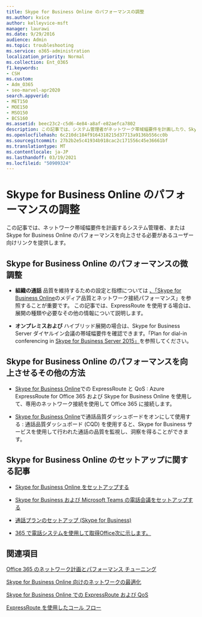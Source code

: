 ```yaml
---
title: Skype for Business Online のパフォーマンスの調整
ms.author: kvice
author: kelleyvice-msft
manager: laurawi
ms.date: 9/29/2016
audience: Admin
ms.topic: troubleshooting
ms.service: o365-administration
localization_priority: Normal
ms.collection: Ent_O365
f1.keywords:
- CSH
ms.custom:
- Adm_O365
- seo-marvel-apr2020
search.appverid:
- MET150
- MOE150
- MSO150
- BCS160
ms.assetid: beec23c2-c5d6-4e84-a8af-e82aefca7802
description: この記事では、システム管理者がネットワーク帯域幅要件を計画したり、Skype for Business Online のパフォーマンスを向上したりするリンクを提供します。
ms.openlocfilehash: 6c210dc184f9164318215d37713a9136b556cc0b
ms.sourcegitcommit: 27b2b2e5c41934b918cac2c171556c45e36661bf
ms.translationtype: MT
ms.contentlocale: ja-JP
ms.lasthandoff: 03/19/2021
ms.locfileid: "50909324"
---
```

# <a name="tune-skype-for-business-online-performance"></a>Skype for Business Online のパフォーマンスの調整

この記事では、ネットワーク帯域幅要件を計画するシステム管理者、または Skype for Business Online のパフォーマンスを向上させる必要があるユーザー向けリンクを提供します。 
  
## <a name="fine-tuning-skype-for-business-online-performance"></a>Skype for Business Online のパフォーマンスの微調整

- **組織の通話** 品質を維持するための設定と指標については [、「Skype for Business Online](/skypeforbusiness/optimizing-your-network/media-quality-and-network-connectivity-performance)のメディア品質とネットワーク接続パフォーマンス」を参照することが重要です。 この記事では、ExpressRoute を使用する場合は、展開の種類や必要なその他の情報について説明します。
    
- **オンプレミスおよび** ハイブリッド展開の場合は、Skype for Business Server ダイヤルイン会議の帯域幅要件を確認できます。「Plan for dial-in conferencing in [Skype for Business Server 2015」](/skypeforbusiness/plan-your-deployment/conferencing/dial-in-conferencing)を参照してください。
    
## <a name="more-ways-to-improve-skype-for-business-online-performance"></a>Skype for Business Online のパフォーマンスを向上させるその他の方法

- [Skype for Business Online](/skypeforbusiness/optimizing-your-network/expressroute-and-qos-in-skype-for-business-online)での ExpressRoute と QoS : Azure ExpressRoute for Office 365 および Skype for Business Online を使用して、専用のネットワーク接続を使用して Office 365 に接続します。 
    
- [Skype for Business Online](/SkypeForBusiness/using-call-quality-in-your-organization/turning-on-and-using-call-quality-dashboard)で通話品質ダッシュボードをオンにして使用する : 通話品質ダッシュボード (CQD) を使用すると、Skype for Business サービスを使用して行われた通話の品質を監視し、洞察を得ることができます。 
    
## <a name="articles-on-setting-up-skype-for-business-online"></a>Skype for Business Online のセットアップに関する記事

- [Skype for Business Online をセットアップする](/skypeforbusiness/set-up-skype-for-business-online/set-up-skype-for-business-online)
    
- [Skype for Business および Microsoft Teams の電話会議をセットアップする](/skypeforbusiness/audio-conferencing-in-office-365/set-up-audio-conferencing)
    
- [通話プランのセットアップ (Skype for Business)](/SkypeForBusiness/what-are-calling-plans-in-office-365/set-up-calling-plans)
    
- [365 で電話システムを使用して取得Office次に示します。](/skypeforbusiness/what-is-phone-system-in-office-365/here-s-what-you-get-with-phone-system)
    
## <a name="see-also"></a>関連項目

[Office 365 のネットワーク計画とパフォーマンス チューニング](network-planning-and-performance.md)
  
[Skype for Business Online 向けのネットワークの最適化](/skypeforbusiness/optimizing-your-network/optimizing-your-network)
  
[Skype for Business Online での ExpressRoute および QoS](/skypeforbusiness/optimizing-your-network/expressroute-and-qos-in-skype-for-business-online)
  
[ExpressRoute を使用したコール フロー](/skypeforbusiness/optimizing-your-network/call-flow-using-expressroute)